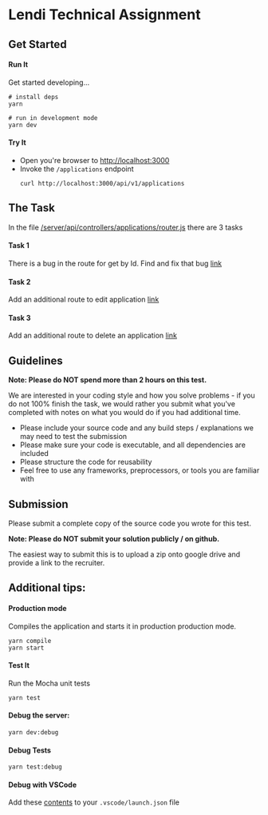 # Lendi Technical Assignment

## Get Started

#### Run It

Get started developing...

```shell
# install deps
yarn

# run in development mode
yarn dev
```


#### Try It

- Open you're browser to [http://localhost:3000](http://localhost:3000)
- Invoke the `/applications` endpoint
  ```shell
  curl http://localhost:3000/api/v1/applications
  ```


## The Task

In the file [/server/api/controllers/applications/router.js](/server/api/controllers/applications/router.js) there are 3 tasks

#### Task 1
There is a bug in the route for get by Id. Find and fix that bug
[link](https://github.com/AllanCrain/lendi-api-test/blob/988dab7ae52acdd726169ee030cb1976e4b347bc/server/api/controllers/applications/router.js#L8)

#### Task 2
Add an additional route to edit application
[link](https://github.com/AllanCrain/lendi-api-test/blob/988dab7ae52acdd726169ee030cb1976e4b347bc/server/api/controllers/applications/router.js#L9)

#### Task 3
Add an additional route to delete an application
[link](https://github.com/AllanCrain/lendi-api-test/blob/988dab7ae52acdd726169ee030cb1976e4b347bc/server/api/controllers/applications/router.js#L10)

## Guidelines

**Note: Please do NOT spend more than 2 hours on this test.**

We are interested in your coding style and how you solve problems - if you do not 100% finish the task, 
we would rather you submit what you've completed with notes on what you would do if you had additional
time.

- Please include your source code and any build steps / explanations we may need to test the submission
- Please make sure your code is executable, and all dependencies are included
- Please structure the code for reusability
- Feel free to use any frameworks, preprocessors, or tools you are familiar with


## Submission
Please submit a complete copy of the source code you wrote for this test.

**Note: Please do NOT submit your solution publicly / on github.**

The easiest way to submit this is to upload a zip onto google drive and provide a link to the recruiter.





## Additional tips:

#### Production mode
Compiles the application and starts it in production production mode.

```shell
yarn compile
yarn start
```

#### Test It

Run the Mocha unit tests

```shell
yarn test
```

#### Debug the server:

```
yarn dev:debug
```

#### Debug Tests

```
yarn test:debug
```

#### Debug with VSCode

Add these [contents](https://github.com/cdimascio/generator-express-no-stress/blob/next/assets/.vscode/launch.json) to your `.vscode/launch.json` file
